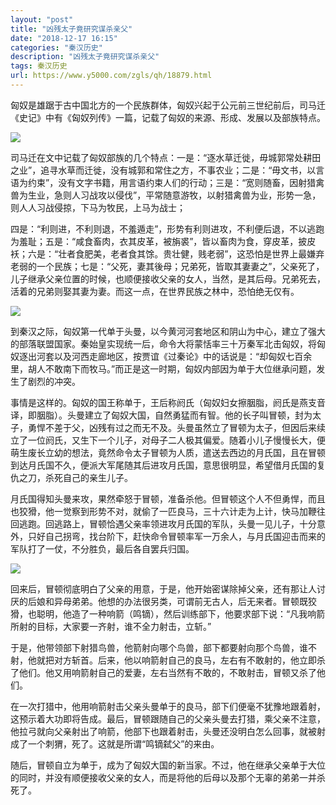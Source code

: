 ```yaml
---
layout: "post"
title: "凶残太子竟研究谋杀亲父"
date: "2018-12-17 16:15"
categories: "秦汉历史"
description: "凶残太子竟研究谋杀亲父"
tags: 秦汉历史
url: https://www.y5000.com/zgls/qh/18879.html
---
```






匈奴是雄踞于古中国北方的一个民族群体，匈奴兴起于公元前三世纪前后，司马迁《史记》中有《匈奴列传》一篇，记载了匈奴的来源、形成、发展以及部族特点。

![](https://img.y5000.com/uploads/allimg/170407/8-1F40G5032b47.jpg)

司马迁在文中记载了匈奴部族的几个特点：一是：“逐水草迁徙，毋城郭常处耕田之业”，追寻水草而迁徙，没有城郭和常住之方，不事农业；二是：“毋文书，以言语为约束”，没有文字书籍，用言语约束人们的行动；三是：“宽则随畜，因射猎禽兽为生业，急则人习战攻以侵伐”，平常随意游牧，以射猎禽兽为业，形势一急，则人人习战侵掠，下马为牧民，上马为战士；

四是：“利则进，不利则退，不羞遁走”，形势有利则进攻，不利便后退，不以逃跑为羞耻；五是：“咸食畜肉，衣其皮革，被旃裘”，皆以畜肉为食，穿皮革，披皮袄；六是：“壮者食肥美，老者食其馀。贵壮健，贱老弱”，这恐怕是世界上最嫌弃老弱的一个民族；七是：“父死，妻其後母；兄弟死，皆取其妻妻之”，父亲死了，儿子继承父亲位置的时候，也顺便接收父亲的女人，当然，是其后母。兄弟死去，活着的兄弟则娶其妻为妻。而这一点，在世界民族之林中，恐怕绝无仅有。

![](https://img.y5000.com/uploads/allimg/170407/8-1F40G5033X07.jpg)

到秦汉之际，匈奴第一代单于头曼，以今黄河河套地区和阴山为中心，建立了强大的部落联盟国家。秦始皇实现统一后，命令大将蒙恬率三十万秦军北击匈奴，将匈奴逐出河套以及河西走廊地区，按贾谊《过秦论》中的话说是：“却匈奴七百余里，胡人不敢南下而牧马。”而正是这一时期，匈奴内部因为单于大位继承问题，发生了剧烈的冲突。

事情是这样的。匈奴的国王称单于，王后称阏氏（匈奴妇女擦胭脂，阏氏是燕支音译，即胭脂）。头曼建立了匈奴大国，自然勇猛而有智。他的长子叫冒顿，封为太子，勇悍不差于父，凶残有过之而无不及。头曼虽然立了冒顿为太子，但因后来续立了一位阏氏，又生下一个儿子，对母子二人极其偏爱。随着小儿子慢慢长大，便萌生废长立幼的想法，竟然命令太子冒顿为人质，遣送去西边的月氏国，且在冒顿到达月氏国不久，便派大军尾随其后进攻月氏国，意思很明显，希望借月氏国的复仇之刀，杀死自己的亲生儿子。

月氏国得知头曼来攻，果然牵怒于冒顿，准备杀他。但冒顿这个人不但勇悍，而且也狡猾，他一觉察到形势不对，就偷了一匹良马，三十六计走为上计，快马加鞭往回逃跑。回逃路上，冒顿恰遇父亲率领进攻月氏国的军队，头曼一见儿子，十分意外，只好自己拐弯，找台阶下，赶快命令冒顿率军一万余人，与月氏国迎击而来的军队打了一仗，不分胜负，最后各自罢兵归国。

![](https://img.y5000.com/uploads/allimg/170407/8-1F40G50346392.jpg)

回来后，冒顿彻底明白了父亲的用意，于是，他开始密谋除掉父亲，还有那让人讨厌的后娘和异母弟弟。他想的办法很另类，可谓前无古人，后无来者。冒顿既狡猾，也聪明，他造了一种响箭（鸣镝），然后训练部下，他要求部下说：“凡我响箭所射的目标，大家要一齐射，谁不全力射击，立斩。”

于是，他带领部下射猎鸟兽，他箭射向哪个鸟兽，部下都要射向那个鸟兽，谁不射，他就把对方斩首。后来，他以响箭射自己的良马，左右有不敢射的，他立即杀了他们。他又用响箭射自己的爱妻，左右当然有不敢的，不敢射击，冒顿又杀了他们。

在一次打猎中，他用响箭射击父亲头曼单于的良马，部下们便毫不犹豫地跟着射，这预示着大功即将告成。最后，冒顿跟随自己的父亲头曼去打猎，乘父亲不注意，他拉弓就向父亲射出了响箭，他部下也跟着射击，头曼还没明白怎么回事，就被射成了一个刺猬，死了。这就是所谓“鸣镝弑父”的来由。

随后，冒顿自立为单于，成为了匈奴大国的新当家。不过，他在继承父亲单于大位的同时，并没有顺便接收父亲的女人，而是将他的后母以及那个无辜的弟弟一并杀死了。

